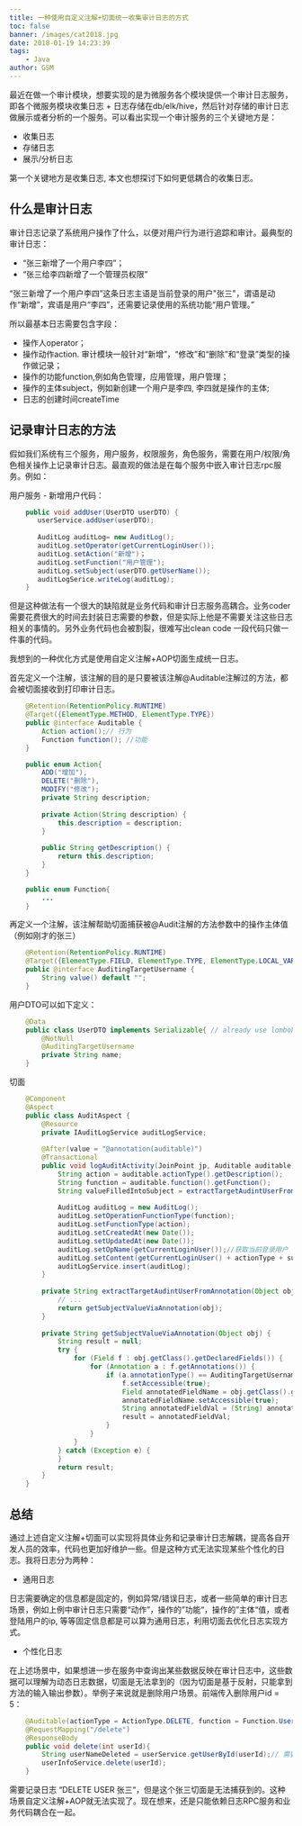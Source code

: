 ```yaml
---
title: 一种使用自定义注解+切面统一收集审计日志的方式
toc: false
banner: /images/cat2018.jpg
date: 2018-01-19 14:23:39
tags:
    - Java
author: GSM
---
```


最近在做一个审计模块，想要实现的是为微服务各个模块提供一个审计日志服务，即各个微服务模块收集日志 + 日志存储在db/elk/hive，然后针对存储的审计日志做展示或者分析的一个服务。可以看出实现一个审计服务的三个关键地方是：

- 收集日志
- 存储日志
- 展示/分析日志

第一个关键地方是收集日志, 本文也想探讨下如何更低耦合的收集日志。
<!-- more -->
## 什么是审计日志

审计日志记录了系统用户操作了什么，以便对用户行为进行追踪和审计。最典型的审计日志：

- “张三新增了一个用户李四”；
- “张三给李四新增了一个管理员权限”

“张三新增了一个用户李四”这条日志主语是当前登录的用户"张三"，谓语是动作“新增”，宾语是用户“李四”，还需要记录使用的系统功能“用户管理。”

所以最基本日志需要包含字段：

- 操作人operator；
- 操作动作action. 审计模块一般针对“新增”，“修改”和“删除”和“登录”类型的操作做记录；
- 操作的功能function,例如角色管理，应用管理，用户管理；
- 操作的主体subject，例如新创建一个用户是李四, 李四就是操作的主体;
- 日志的创建时间createTime

## 记录审计日志的方法

假如我们系统有三个服务，用户服务，权限服务，角色服务，需要在用户/权限/角色相关操作上记录审计日志。最直观的做法是在每个服务中嵌入审计日志rpc服务。例如：

用户服务  -  新增用户代码：

```java
    public void addUser(UserDTO userDTO) {
       userService.addUser(userDTO);
       
       AuditLog auditLog= new AuditLog();
       auditLog.setOperator(getCurrentLoginUser());
       auditLog.setAction("新增")；
       auditLog.setFunction("用户管理");
       auditLog.setSubject(userDTO.getUserName());
       auditLogSerice.writeLog(auditLog);
    }
```
但是这种做法有一个很大的缺陷就是业务代码和审计日志服务高耦合。业务coder需要花费很大的时间去封装日志需要的参数，但是实际上他是不需要关注这些日志相关的事情的。另外业务代码也会被割裂，很难写出clean code 一段代码只做一件事的代码。

我想到的一种优化方式是使用自定义注解+AOP切面生成统一日志。

首先定义一个注解，该注解的目的是只要被该注解@Auditable注解过的方法，都会被切面接收到打印审计日志。
```java
    @Retention(RetentionPolicy.RUNTIME)
    @Target({ElementType.METHOD, ElementType.TYPE})
    public @interface Auditable {
        Action action();// 行为
        Function function(); //功能
    }

    public enum Action{
        ADD("增加"),
        DELETE("删除"),
        MODIFY("修改");
        private String description;
    
        private Action(String description) {
            this.description = description;
        }
    
        public String getDescription() {
            return this.description;
        }
    }

    public enum Function{
        ...
    }
```

再定义一个注解，该注解帮助切面捕获被@Audit注解的方法参数中的操作主体值（例如刚才的张三）
```java
    @Retention(RetentionPolicy.RUNTIME)
    @Target({ElementType.FIELD, ElementType.TYPE, ElementType.LOCAL_VARIABLE})
    public @interface AuditingTargetUsername {
        String value() default "";
    }
```
用户DTO可以如下定义：
```java
    @Data
    public class UserDTO implements Serializable{ // already use lombok
        @NotNull
        @AuditingTargetUsername
        private String name;
    }
```
切面
```java
    @Component
    @Aspect
    public class AuditAspect {
        @Resource
        private IAuditLogService auditLogService;
    
        @After(value = "@annotation(auditable)")
        @Transactional
        public void logAuditActivity(JoinPoint jp, Auditable auditable) {
            String action = auditable.actionType().getDescription();
            String function = auditable.function().getFunction();
            String valueFilledIntoSubject = extractTargetAudintUserFromAnnotation(jp.getArgs()[0]);
    
            AuditLog auditLog = new AuditLog();
            auditLog.setOperationFunctionType(function);
            auditLog.setFunctionType(action);
            auditLog.setCreatedAt(new Date());
            auditLog.setUpdatedAt(new Date());
            auditLog.setOpName(getCurrentLoginUser());//获取当前登录用户
            auditLog.setContent(getCurrentLoginUser() + actionType + subject + valueFilledIntoSubject);//张三新增了用户
            auditLogService.insert(auditLog);
        }
    
        private String extractTargetAudintUserFromAnnotation(Object obj){
            // ...
            return getSubjectValueViaAnnotation(obj);
        }
      
        private String getSubjectValueViaAnnotation(Object obj) {
            String result = null;
            try {
                for (Field f : obj.getClass().getDeclaredFields()) {
                    for (Annotation a : f.getAnnotations()) {
                        if (a.annotationType() == AuditingTargetUsername.class) {
                            f.setAccessible(true);
                            Field annotatedFieldName = obj.getClass().getDeclaredField(f.getName());
                            annotatedFieldName.setAccessible(true);
                            String annotatedFieldVal = (String) annotatedFieldName.get(obj);
                            result = annotatedFieldVal;
                        }
                    }
                }
            } catch (Exception e) {
            }
            return result;
        }
    }
```
## 总结

通过上述自定义注解+切面可以实现将具体业务和记录审计日志解耦，提高各自开发人员的效率，代码也更加好维护一些。但是这种方式无法实现某些个性化的日志。我将日志分为两种：

- 通用日志

日志需要确定的信息都是固定的，例如异常/错误日志，或者一些简单的审计日志场景，例如上例中审计日志只需要“动作”，操作的”功能“，操作的”主体“值，或者登陆用户的ip, 等等固定信息都是可以算为通用日志，利用切面去优化日志实现方式。

- 个性化日志

在上述场景中，如果想进一步在服务中查询出某些数据反映在审计日志中，这些数据可以理解为动态日志数据，切面是无法拿到的（因为切面是基于反射，只能拿到方法的输入输出参数）。举例子来说就是删除用户场景。前端传入删除用户id = 5：
```java
    @Auditable(actionType = ActionType.DELETE, function = Function.User)
    @RequestMapping("/delete")
    @ResponseBody
    public void delete(int userId){
        String userNameDeleted = userService.getUserById(userId);// 需要记录日志 “DELETE USER 张三“ 但是aop无法拿到，
        userInfoService.delete(userId);
    }
```

需要记录日志 “DELETE USER 张三“，但是这个张三切面是无法捕获到的。这种场景自定义注解+AOP就无法实现了。现在想来，还是只能依赖日志RPC服务和业务代码耦合在一起。
